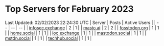 # Top Servers for February 2023
Last Updated: 02/02/2023 22:24:30 UTC
| Server | Posts | Active Users |
| -- | -- | -- |
| [infosec.exchange](https://infosec.exchange/tags/PowerShell) | 2 | 1 |
| [masto.ai](https://masto.ai/tags/PowerShell) | 2 | 2 |
| [fosstodon.org](https://fosstodon.org/tags/PowerShell) | 1 | 1 |
| [home.social](https://home.social/tags/PowerShell) | 1 | 1 |
| [ioc.exchange](https://ioc.exchange/tags/PowerShell) | 1 | 1 |
| [mastodon.social](https://mastodon.social/tags/PowerShell) | 1 | 1 |
| [mstdn.social](https://mstdn.social/tags/PowerShell) | 1 | 1 |
| [techhub.social](https://techhub.social/tags/PowerShell) | 1 | 1 |
